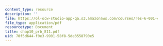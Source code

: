 ```yaml
---
content_type: resource
description: ''
file: https://ol-ocw-studio-app-qa.s3.amazonaws.com/courses/res-6-001-continuum-electromechanics-spring-2009/70f5d644f0e3990158f85de3558790e5_chap10_prb_811.pdf
file_type: application/pdf
resourcetype: Document
title: chap10_prb_811.pdf
uid: 70f5d644-f0e3-9901-58f8-5de3558790e5
---
```

